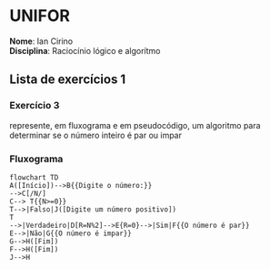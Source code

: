 # UNIFOR
**Nome**: Ian Cirino <br>
**Disciplina**: Raciocínio lógico e algorítmo
## Lista de exercícios 1
### Exercício 3
represente, em fluxograma e em pseudocódigo, um algoritmo para determinar se o número inteiro é par ou impar
### Fluxograma
```mermaid
flowchart TD
A([Início])-->B{{Digite o número:}}
-->C[/N/]
C--> T{{N>=0}}
T-->|Falso|J([Digite um número positivo])
T
-->|Verdadeiro|D[R=N%2]-->E{R=0}-->|Sim|F{{O número é par}} 
E-->|Não|G{{O número é impar}}
G-->H([Fim])
F-->H([Fim])
J-->H
